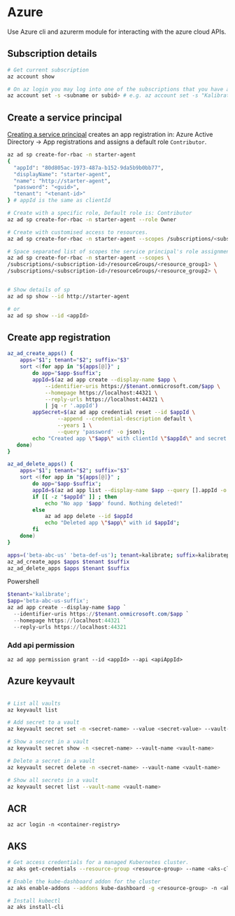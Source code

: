 # Azure

Use Azure cli and azurerm module for interacting with the azure cloud APIs.

## Subscription details

```sh
# Get current subscription
az account show

# On az login you may log into one of the subscriptions that you have access to by default. To set a specific default subscription
az account set -s <subname or subid> # e.g. az account set -s "Kalibrate CICD"

```

## Create a service principal

[Creating a service principal](https://docs.microsoft.com/en-us/cli/azure/ad/sp?view=azure-cli-latest#az-ad-sp-create-for-rbac) creates an app registration in:
Azure Active Directory -> App registrations and assigns a default role `Contributor`.

```sh
az ad sp create-for-rbac -n starter-agent
{
  "appId": "80d805ac-1973-487a-b152-9da5b9b0bb77",
  "displayName": "starter-agent",
  "name": "http://starter-agent",
  "password": "<guid>",
  "tenant": "<tenant-id>"
} # appId is the same as clientId

# Create with a specific role, Default role is: Contributor
az ad sp create-for-rbac -n starter-agent --role Owner

# Create with customised access to resources.
az ad sp create-for-rbac -n starter-agent --scopes /subscriptions/<subscription-id>

# Space separated list of scopes the service principal's role assignment applies to. Defaults to the root of the current subscription.
az ad sp create-for-rbac -n starter-agent --scopes \
/subscriptions/<subscription-id>/resourceGroups/<resource_group1> \
/subscriptions/<subscription-id>/resourceGroups/<resource_group2> \


# Show details of sp
az ad sp show --id http://starter-agent

# or
az ad sp show --id <appId>

```

## Create app registration

```sh
az_ad_create_apps() {
    apps="$1"; tenant="$2"; suffix="$3"
    sort <(for app in "${apps[@]}" ;
        do app="$app-$suffix";
        appId=$(az ad app create --display-name $app \
            --identifier-uris https://$tenant.onmicrosoft.com/$app \
            --homepage https://localhost:44321 \
            --reply-urls https://localhost:44321 \
            | jq -r '.appId')
        appSecret=$(az ad app credential reset --id $appId \
                --append --credential-description default \
                --years 1 \
                --query 'password' -o json);
        echo "Created app \"$app\" with clientId \"$appId\" and secret $appSecret";
   done)
}

az_ad_delete_apps() {
    apps="$1"; tenant="$2"; suffix="$3"
    sort <(for app in "${apps[@]}" ;
        do app="$app-$suffix";
        appId=$(az ad app list --display-name $app --query [].appId -o tsv);
        if [[ -z "$appId" ]] ; then
            echo "No app '$app' found. Nothing deleted!"
        else
            az ad app delete --id $appId
            echo "Deleted app \"$app\" with id $appId";
        fi
    done)
}

apps=('beta-abc-us' 'beta-def-us'); tenant=kalibrate; suffix=kalibratepricing;
az_ad_create_apps $apps $tenant $suffix
az_ad_delete_apps $apps $tenant $suffix
```

Powershell

```powershell
$tenant='kalibrate';
$app='beta-abc-us-suffix';
az ad app create --display-name $app `
  --identifier-uris https://$tenant.onmicrosoft.com/$app `
  --homepage https://localhost:44321 `
  --reply-urls https://localhost:44321
```

### Add api permission

`az ad app permission grant --id <appId> --api <apiAppId>`

## Azure keyvault

```sh

# List all vaults
az keyvault list

# Add secret to a vault
az keyvault secret set -n <secret-name> --value <secret-value> --vault-name <vault-name> --tags 'foo=bar' 'lol=cat'

# Show a secret in a vault
az keyvault secret show -n <secret-name> --vault-name <vault-name>

# Delete a secret in a vault
az keyvault secret delete -n <secret-name> --vault-name <vault-name>

# Show all secrets in a vault
az keyvault secret list --vault-name <vault-name>
```

## ACR

`az acr login -n <container-registry>`

## AKS

```sh
# Get access credentials for a managed Kubernetes cluster.
az aks get-credentials --resource-group <resource-group> --name <aks-cluster-name>

# Enable the kube-dashboard addon for the cluster
az aks enable-addons --addons kube-dashboard -g <resource-group> -n <aks-cluster-name>

# Install kubectl
az aks install-cli
```
